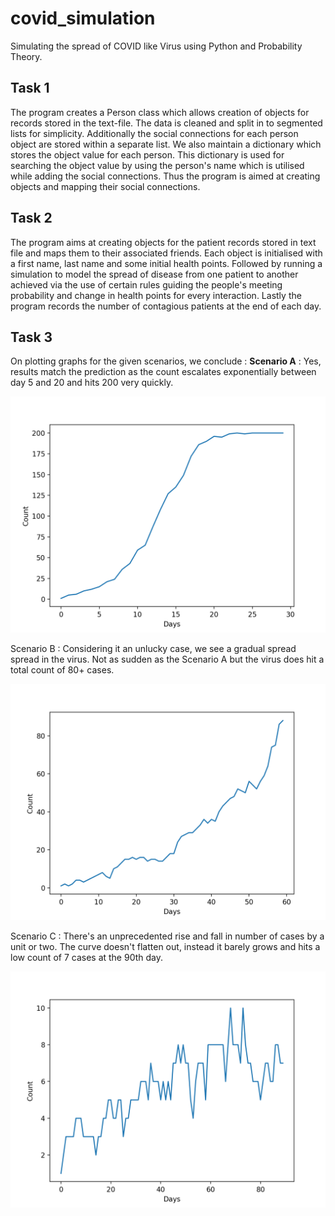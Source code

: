 # covid_simulation
Simulating the spread of COVID like Virus using Python and Probability Theory.

## Task 1 
The program creates a Person class which allows creation of objects for records stored in the text-file.
The data is cleaned and split in to segmented lists for simplicity. Additionally the social connections for each person
object are stored within a separate list. We also maintain a dictionary which stores the  object value for each person.
This dictionary is used for searching the object value by using the person's name which is utilised while adding the
social connections. Thus the program is aimed at creating objects and mapping their social connections.

## Task 2
The program aims at creating objects for the patient records stored in text file and maps them to their associated friends.
Each object is initialised with a first name, last name and some initial health points. Followed by running a simulation
to model the spread of disease from one patient to another achieved via the use of certain rules guiding the people's
meeting probability and change in health points for every interaction. Lastly the program records the number of
contagious patients at the end of each day.

## Task 3
On plotting graphs for the given scenarios, we conclude :
**Scenario A** : Yes, results match the prediction as the count escalates exponentially between day 5 and 20 and hits 200 very quickly.

![graph 1](https://github.com/simransinghgulati/covid_simulation/blob/main/scenario_A.png?raw=true)

Scenario B : Considering it an unlucky case, we see a gradual spread spread in the virus. Not as sudden as the Scenario A but the virus does hit a total count of 80+ cases.

![graph 2](https://github.com/simransinghgulati/covid_simulation/blob/main/scenario_B.png?raw=true)

Scenario C : There's an unprecedented rise and fall in number of cases by a unit or two. The curve doesn't flatten out, instead it barely grows and hits a low count of 7 cases at the 90th day.

![graph 3](https://github.com/simransinghgulati/covid_simulation/blob/main/scenario_C.png?raw=true)
